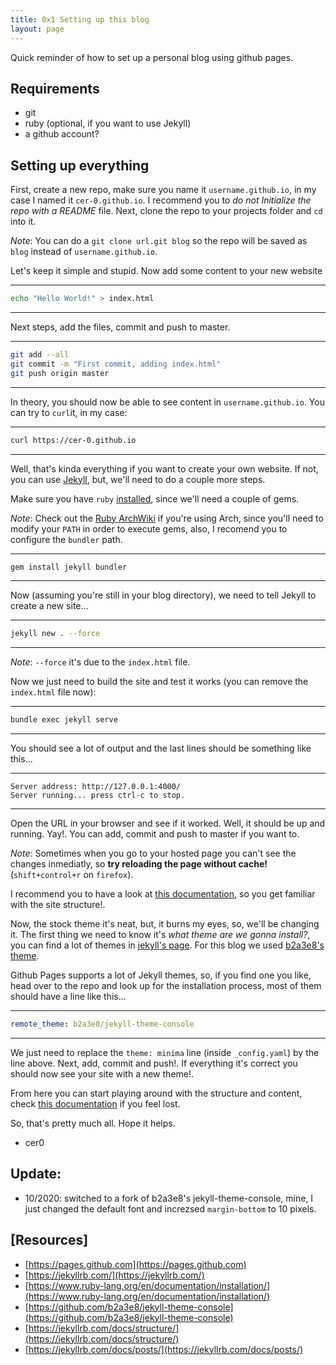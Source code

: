```yaml
---
title: 0x1 Setting up this blog
layout: page
---
```


Quick reminder of how to set up a personal blog using github pages.

## Requirements

- git
- ruby (optional, if you want to use Jekyll)
- a github account?

## Setting up everything

First, create a new repo, make sure you name it `username.github.io`, in my case I named it `cer-0.github.io`. I recommend you to _do not Initialize the repo with a README_ file. Next, clone the repo to your projects folder and `cd` into it.

_Note_: You can do a `git clone url.git blog` so the repo will be saved as `blog` instead of `username.github.io`.

Let's keep it simple and stupid. Now add some content to your new website

---
```sh
echo "Hello World!" > index.html
```
---

Next steps, add the files, commit and push to master.

---
```sh
git add --all
git commit -m "First commit, adding index.html"
git push origin master
```
---

In theory, you should now be able to see content in `username.github.io`. You can try to `curl`it, in my case:

---
```sh
curl https://cer-0.github.io
```
---

Well, that's kinda everything if you want to create your own website. If not, you can use [Jekyll](https://jekyllrb.com/), but, we'll need to do a couple more steps.

Make sure you have `ruby` [installed](https://www.ruby-lang.org/en/documentation/installation/), since we'll need a couple of gems.

_Note_: Check out the [Ruby ArchWiki](https://wiki.archlinux.org/index.php/Ruby) if you're using Arch, since you'll need to modify your `PATH` in order to execute gems, also, I recomend you to configure the `bundler` path.

---
```sh
gem install jekyll bundler
```
---

Now (assuming you're still in your blog directory), we need to tell Jekyll to create a new site...

---
```sh
jekyll new . --force
```
---

_Note_: `--force` it's due to the `index.html` file.

Now we just need to build the site and test it works (you can remove the `index.html` file now):

---
```sh
bundle exec jekyll serve
```
---

You should see a lot of output and the last lines should be something like this...

---
```
Server address: http://127.0.0.1:4000/
Server running... press ctrl-c to stop.
```
---

Open the URL in your browser and see if it worked. Well, it should be up and running. Yay!. You can add, commit and push to master if  you want to.

_Note_: Sometimes when you go to your hosted page you can't see the changes inmediatly, so __try reloading the page without cache!__ (`shift+control+r` on `firefox`).

I recommend you to have a look at [this documentation](https://jekyllrb.com/docs/structure/), so you get familiar with the site structure!.

Now, the stock theme it's neat, but, it burns my eyes, so, we'll be changing it. The first thing we need to know it's _what theme are we gonna install?_, you can find a lot of themes in [jekyll's page](https://jekyllrb.com/docs/themes/). For this blog we used [b2a3e8's theme](https://github.com/b2a3e8/jekyll-theme-console).

Github Pages supports a lot of Jekyll themes, so, if you find one you like, head over to the repo and look up for the installation process, most of them should have a line like this...

---
```yaml
remote_theme: b2a3e8/jekyll-theme-console
```
---

We just need to replace the `theme: minima` line (inside `_config.yaml`) by the line above. Next, add, commit and push!. If everything it's correct you should now see your site with a new theme!. 

From here you can start playing around with the structure and content, check [this documentation](https://jekyllrb.com/docs/posts/) if you feel lost.

So, that's pretty much all. Hope it helps.

- cer0

## Update:

- 10/2020: switched to a fork of b2a3e8's jekyll-theme-console, mine, I just changed the default font and increzsed `margin-bottom` to 10 pixels.

## [Resources]

- [https://pages.github.com](https://pages.github.com)
- [https://jekyllrb.com/](https://jekyllrb.com/)
- [https://www.ruby-lang.org/en/documentation/installation/](https://www.ruby-lang.org/en/documentation/installation/)
- [https://github.com/b2a3e8/jekyll-theme-console](https://github.com/b2a3e8/jekyll-theme-console)
- [https://jekyllrb.com/docs/structure/](https://jekyllrb.com/docs/structure/)
- [https://jekyllrb.com/docs/posts/](https://jekyllrb.com/docs/posts/)
